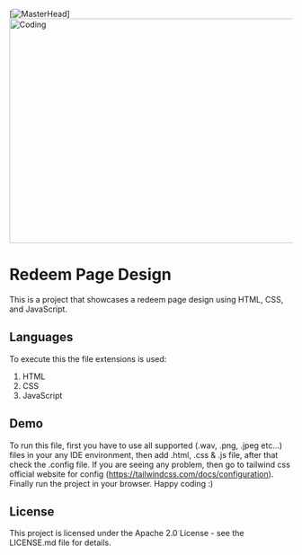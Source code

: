[![MasterHead](https://th.bing.com/th/id/R.426578508f49493fc6a6f58c076a17ee?rik=NQYRPeUHo7AKCQ&riu=http%3a%2f%2fi.imgur.com%2fetA2CVP.gif&ehk=lA2R%2bs%2bsapfSrbtCRR6vQMRidXD2eu%2baT3Pf2cP4Qjo%3d&risl=&pid=ImgRaw&r=0)]
<img alt="Coding" width="600" height="400" src="https://cdn.dribbble.com/users/214929/screenshots/4366947/media/ad7632627df868ba4c04668d7c96266e.gif">
# Redeem Page Design

This is a project that showcases a redeem page design using HTML, CSS, and JavaScript.

## Languages

To execute this the file extensions is used:

1. HTML
2. CSS
3. JavaScript

## Demo
To run this file, first you have to use all supported (.wav, .png, .jpeg etc...) files in your any IDE environment, then add .html, .css & .js file, after that check the .config file. If you are seeing any problem, then go to tailwind css official website for config (https://tailwindcss.com/docs/configuration). Finally run the project in your browser. Happy coding :)


## License

This project is licensed under the Apache 2.0 License - see the LICENSE.md file for details.
